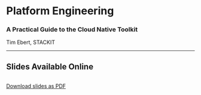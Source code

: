 # Platform Engineering

### A Practical Guide to the Cloud Native Toolkit

Tim Ebert, STACKIT

<!-- .slide: data-background-color="#1f1e24" -->

---

## Slides Available Online

<div class="r-stretch">
<img class="slides-qr-code">
</div>

<a class="slides-qr-code"></a>

<!-- this element is hidden by the ?export-pdf query param added by decktape -->
<a class="slides-pdf-download" href="slides.pdf" download="Platform Engineering - Tim Ebert">Download slides as PDF</a>
